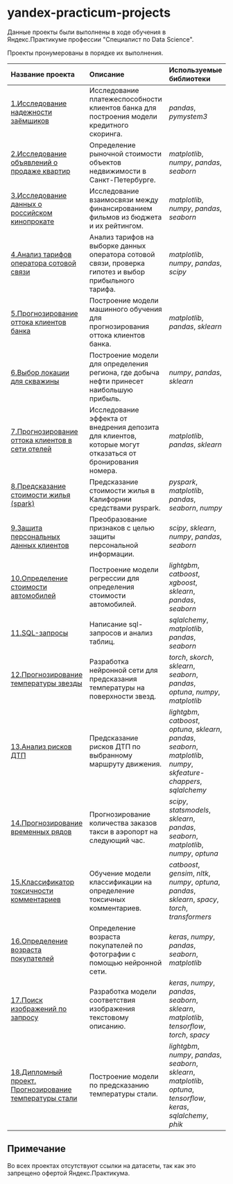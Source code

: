 # yandex-practicum-projects

Данные проекты были выполнены в ходе обучения в Яндекс.Практикуме профессии "Специалист по Data Science".

Проекты пронумерованы в порядке их выполнения.

| Название проекта | Описание | Используемые библиотеки | 
| :---------------------- | :---------------------- | :---------------------- |
| [1.Исследование надежности заёмщиков](credit_scoring) | Исследование платежеспособности клиентов банка для построения модели кредитного скоринга. | *pandas*, *pymystem3* |
| [2.Исследование объявлений о продаже квартир](apartment_price) | Определение рыночной стоимости объектов недвижимости в Санкт-Петербурге. | *matplotlib*, *numpy*, *pandas*, *seaborn* |
| [3.Исследование данных о российском кинопрокате](movies_research) | Исследование взаимосвязи между финансированием фильмов из бюджета и их рейтингом. | *matplotlib*, *numpy*, *pandas*, *seaborn* |
| [4.Анализ тарифов оператора сотовой связи](tariff_analysis) | Анализ тарифов на выборке данных оператора сотовой связи, проверка гипотез и выбор прибыльного тарифа. | *matplotlib*, *numpy*, *pandas*, *scipy* |
| [5.Прогнозирование оттока клиентов банка](bank_customers_exodus) | Построение модели машинного обучения для прогнозирования оттока клиентов банка. | *matplotlib*, *pandas*, *sklearn* |
| [6.Выбор локации для скважины](oil_well_location) | Построение модели для определения региона, где добыча нефти принесет наибольшую прибыль. | *numpy*, *pandas*, *sklearn* |
| [7.Прогнозирование оттока клиентов в сети отелей](outflow_forecasting) | Исследование эффекта от внедрения депозита для клиентов, которые могут отказаться от бронирования номера. | *matplotlib*, *pandas*, *sklearn* |
| [8.Предсказание стоимости жилья (spark)](prediction_cost_housing) | Предсказание стоимости жилья в Калифорнии средствами pyspark. | *pyspark*, *matplotlib*, *pandas*, *seaborn*, *numpy* |
| [9.Защита персональных данных клиентов](personal_data_protection) | Преобразование признаков с целью защиты персональной информации. | *scipy*, *sklearn*, *numpy*, *pandas*, *seaborn* |
| [10.Определение стоимости автомобилей](car_price) | Построение модели регрессии для определения стоимости автомобилей. | *lightgbm*, *catboost*, *xgboost*, *sklearn*, *pandas*, *seaborn* |
| [11.SQL-запросы](sql_queries) | Написание sql-запросов и анализ таблиц. | *sqlalchemy*, *matplotlib*, *pandas*, *seaborn* |
| [12.Прогнозирование температуры звезды](prediction_stars_temperature) | Разработка нейронной сети для предсказания температуры на поверхности звезд.| *torch*, *skorch*, *sklearn*, *seaborn*, *pandas*, *optuna*, *numpy*, *matplotlib* |
| [13.Анализ рисков ДТП](accident_risk_analysis) | Предсказание рисков ДТП по выбранному маршруту движения. | *lightgbm*, *catboost*, *optuna*, *sklearn*, *pandas*, *seaborn*, *matplotlib*, *numpy*, *skfeature-chappers*, *sqlalchemy* |
| [14.Прогнозирование временных рядов](time_series_analysis) | Прогнозирование количества заказов такси в аэропорт на следующий час. | *scipy*, *statsmodels*, *sklearn*, *pandas*, *seaborn*, *matplotlib*, *numpy*, *optuna* |
| [15.Классификатор токсичности комментариев](toxic_comments) | Обучение модели классификации на определение токсичных комментариев. | *catboost*, *gensim*, *nltk*, *numpy*, *optuna*, *pandas*, *sklearn*, *spacy*, *torch*, *transformers* |
| [16.Определение возраста покупателей](cv_age_determination) | Определение возраста покупателей по фотографии с помощью нейронной сети. | *keras*, *numpy*, *pandas*, *seaborn*, *matplotlib* |
| [17.Поиск изображений по запросу](image_search) | Разработка модели соответствия изображения текстовому описанию. | *keras*, *numpy*, *pandas*, *seaborn*, *sklearn*, *matplotlib*, *tensorflow*, *torch*, *spacy* |
| [18.Дипломный проект. Прогнозирование температуры стали](diploma_prediction_steel_temperature) | Построение модели по предсказанию температуры стали. | *lightgbm*, *numpy*, *pandas*, *seaborn*, *sklearn*, *matplotlib*, *optuna*, *tensorflow*, *keras*, *sqlalchemy*, *phik* |

## Примечание

Во всех проектах отсутствуют ссылки на датасеты, так как это запрещено офертой Яндекс.Практикума.